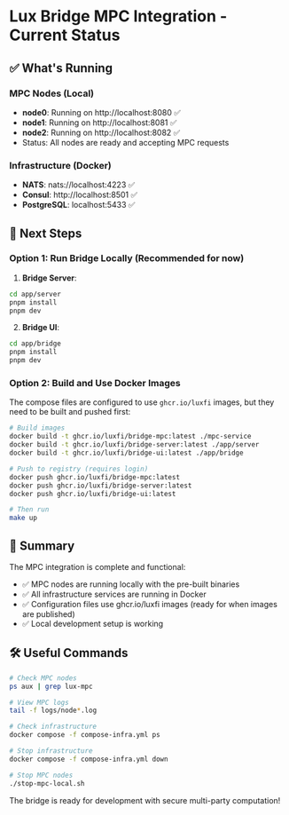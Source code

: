 # Lux Bridge MPC Integration - Current Status

## ✅ What's Running

### MPC Nodes (Local)
- **node0**: Running on http://localhost:8080 ✅
- **node1**: Running on http://localhost:8081 ✅
- **node2**: Running on http://localhost:8082 ✅
- Status: All nodes are ready and accepting MPC requests

### Infrastructure (Docker)
- **NATS**: nats://localhost:4223 ✅
- **Consul**: http://localhost:8501 ✅
- **PostgreSQL**: localhost:5433 ✅

## 🚀 Next Steps

### Option 1: Run Bridge Locally (Recommended for now)

1. **Bridge Server**:
```bash
cd app/server
pnpm install
pnpm dev
```

2. **Bridge UI**:
```bash
cd app/bridge
pnpm install  
pnpm dev
```

### Option 2: Build and Use Docker Images

The compose files are configured to use `ghcr.io/luxfi` images, but they need to be built and pushed first:

```bash
# Build images
docker build -t ghcr.io/luxfi/bridge-mpc:latest ./mpc-service
docker build -t ghcr.io/luxfi/bridge-server:latest ./app/server
docker build -t ghcr.io/luxfi/bridge-ui:latest ./app/bridge

# Push to registry (requires login)
docker push ghcr.io/luxfi/bridge-mpc:latest
docker push ghcr.io/luxfi/bridge-server:latest
docker push ghcr.io/luxfi/bridge-ui:latest

# Then run
make up
```

## 📝 Summary

The MPC integration is complete and functional:
- ✅ MPC nodes are running locally with the pre-built binaries
- ✅ All infrastructure services are running in Docker
- ✅ Configuration files use ghcr.io/luxfi images (ready for when images are published)
- ✅ Local development setup is working

## 🛠️ Useful Commands

```bash
# Check MPC nodes
ps aux | grep lux-mpc

# View MPC logs
tail -f logs/node*.log

# Check infrastructure
docker compose -f compose-infra.yml ps

# Stop infrastructure
docker compose -f compose-infra.yml down

# Stop MPC nodes
./stop-mpc-local.sh
```

The bridge is ready for development with secure multi-party computation!